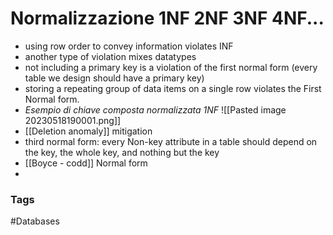 # Normalizzazione 1NF 2NF 3NF 4NF... 

- using row order to convey information violates INF
- another type of violation mixes datatypes 
- not including a primary key is a violation of the first normal form (every table we design should have a primary key)
- storing a repeating group of data items on a single row violates the First Normal form.
- *Esempio di chiave composta normalizzata 1NF*
![[Pasted image 20230518190001.png]]
- [[Deletion anomaly]] mitigation 
- third normal form: every Non-key attribute in a table should  depend on the key, the whole key, and nothing but the key 
- [[Boyce - codd]] Normal form 
- 




### Tags 
#Databases 